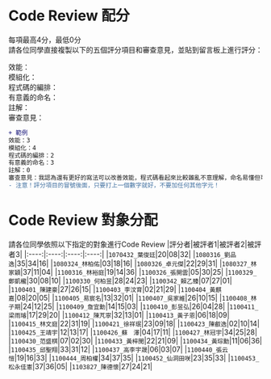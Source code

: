 # Code Review 配分
每項最高4分，最低0分\
請各位同學直接複製以下的五個評分項目和審查意見，並貼到留言板上進行評分：

效能：\
模組化：\
程式碼的編排：\
有意義的命名：\
註解：\
審查意見：

```diff
+ 範例
效能：3
模組化：4
程式碼的編排：2
有意義的命名：3
註解：0
審查意見：我認為還有更好的寫法可以改善效能，程式碼看起來比較雜亂不意理解，命名易懂但可以更精確，但沒有加上註解使其他人不易讀懂。
- 注意！評分項目的冒號後面，只要打上一個數字就好，不要加任何其他字元！
```

# Code Review 對象分配
請各位同學依照以下指定的對象進行Code Review
|評分者|被評者1|被評者2|被評者3|
|:----:|:----:|:----:|:----:|
|```1070432_葉俊廷```|20|08|32|
|```1080316_劉品逸```|35|34|16|
|```1080324_林柏佑```|03|18|16|
|```1080326_卓元傑```|22|29|31|
|```1080327_林家穎```|37|11|04|
|```1100316_林裕庭```|19|14|36|
|```1100326_張開雲```|05|30|25|
|```1100329_鄭凱櫳```|30|08|10|
|```1100330_何柏昱```|28|24|23|
|```1100342_賴乙臻```|07|27|01|
|```1100401_陳建豪```|27|26|15|
|```1100403_李汶育```|02|21|29|
|```1100404_黃麒嘉```|08|20|05|
|```1100405_易宸名```|13|32|01|
|```1100407_吳家維```|26|10|15|
|```1100408_林子期```|24|12|25|
|```1100409_詹宜勳```|14|15|03|
|```1100410_彭昱弘```|26|04|28|
|```1100411_梁雨璿```|17|29|20|
|```1100412_陳芃寧```|32|13|01|
|```1100413_黃子恩```|06|18|09|
|```1100415_林文庭```|22|31|19|
|```1100421_徐祥珉```|23|09|18|
|```1100423_陳叡逸```|02|10|14|
|```1100425_王靖宇```|12|13|17|
|```1100426_蘇　澤```|04|17|11|
|```1100427_林冠宇```|34|25|28|
|```1100430_范盛棋```|07|02|30|
|```1100433_黃梓閔```|22|21|09|
|```1100434_黃琮勳```|11|06|36|
|```1100435_邱聖翔```|33|31|12|
|```1100437_高李宇晟```|06|03|07|
|```1100440_張云愷```|19|16|33|
|```1100444_周柏權```|34|37|35|
|```1100452_仙洞田咲```|23|35|33|
|```1100453_松永佳憲```|37|36|05|
|```1103827_陳德懷```|27|24|21|
